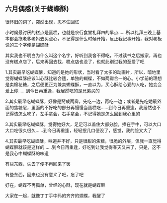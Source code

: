## 六月偶感(关于蝴蝶酥) ##

很怀旧的词了，突然出现，忍不住回忆

 

小时候最讨厌的糕点是蛋糕，也就是农行食堂礼拜四的早点……所以礼拜三晚上基本都会拖老爹老妈去买点心，不记得是什么时候开始，反正我记事开始，我对老板说的三个字便是蝴蝶酥

 

其实我也不明白为什么叫这个名字，好听到我舍不得吃，不过读书之后搬家，再也没有糕点店了，后来再回去找，糕点店也没了，也就此别过我的至爱了吧

 

1.其实最早吃蝴蝶酥，知道的是她的形状，当时看了太多的动画片，所以，暗地里觉得蝴蝶酥应该叫心酥比较合适，单独的蝴蝶，不如两瓣合一的心。小学前的理想是卖棉花糖，之后便更正为兼卖蝴蝶酥，一直以为，买心酥给心爱的人吃，她变会爱上你……到今日再重逢，我居然吃的是兄弟买的

 

2.其实最早吃蝴蝶酥，好像是掰成两瓣，先吃一边，再吃一边；或者是先吃她最外面的焦糖层，里面的不好吃的部分再慢慢当蛋糕吃……到今日再重逢，我居然也不记得该怎么吃了，左手拿会，右手拿会，不记得她是怎么回到我心里的

 

3.其实最早吃蝴蝶酥，觉得她好大，足足可以盖住大部分脸，捧在手中，可以大口大口吃很久很久……到今日再重逢，轻轻抿几口便没了，感觉，我的脸又大了

 

4.其实最早吃蝴蝶酥，味道并不好，只是很甜的焦糖，很脆的外层，但我一直觉得蝴蝶酥就该是这样的……到今日再重逢，好吃到让我觉得春天又来了，只是，这不是我心中蝴蝶酥的味道

 

有些东西，失去了便不再回来了罢

 

有些东西，回来也没有意义了吧，忘了吧

 

好在，蝴蝶不再孤单，曾经的心酥，现在就是蝴蝶酥

 

大家在一起，就像丁丁手中码的齐齐的蝴蝶，我醒了


